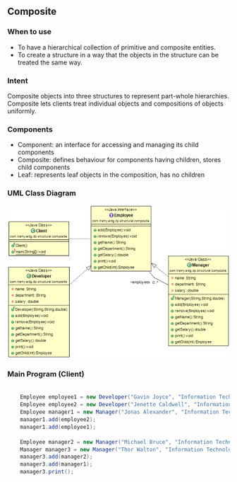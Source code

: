 ## Composite

### When to use
- To have a hierarchical collection of primitive and composite entities.
- To create a structure in a way that the objects in the structure can be treated the same way.

### Intent
Composite objects into three structures to represent part-whole hierarchies. Composite lets
clients treat individual objects and compositions of objects uniformly.

### Components
- Component: an interface for accessing and managing its child components
- Composite: defines behaviour for components having children, stores child components
- Leaf: represents leaf objects in the composition, has no children

### UML Class Diagram
![Composite](https://github.com/tramyardg/tramyardg-gof-dp/blob/master/src/main/java/com/tramyardg/dp/structural/composite/img_composite.png)

### Main Program (Client)

```java

	Employee employee1 = new Developer("Gavin Joyce", "Information Technology and Engineering", 55624);
	Employee employee2 = new Developer("Jenette Caldwell", "Information Technology and Engineering", 60323);
	Employee manager1 = new Manager("Jonas Alexander", "Information Technology and Engineering", 74128);
	manager1.add(employee2);
	manager1.add(employee1);
	
	Employee manager2 = new Manager("Michael Bruce", "Information Technology and Engineering", 80172);
	Manager manager3 = new Manager("Thor Walton", "Information Technology and Engineering", 98283);
	manager3.add(manager2);
	manager3.add(manager1);
	manager3.print();
	
```